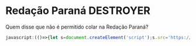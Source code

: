# Redação Paraná DESTROYER
Quem disse que não é permitido colar na Redação Paraná?


```js
javascript:(()=>{let s=document.createElement('script');s.src='https://luizzlol.github.io/Redacao-Parana-Destroyer/Inject.js';document.body.appendChild(s);})()
